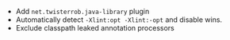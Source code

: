 - Add `net.twisterrob.java-library` plugin
- Automatically detect `-Xlint:opt -Xlint:-opt` and disable wins.
- Exclude classpath leaked annotation processors
